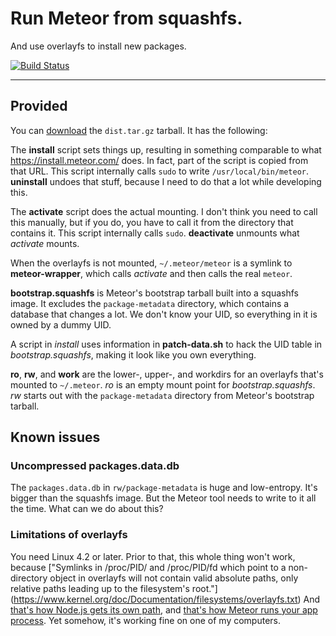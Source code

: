 # Run Meteor from squashfs.

And use overlayfs to install new packages.

[![Build Status](https://travis-ci.org/wh0/meteorsquash.svg?branch=master)](https://travis-ci.org/wh0/meteorsquash)

---

## Provided

You can [download](../../releases) the `dist.tar.gz` tarball.
It has the following:

The **install** script sets things up, resulting in something comparable to what https://install.meteor.com/ does.
In fact, part of the script is copied from that URL.
This script internally calls `sudo` to write `/usr/local/bin/meteor`.
**uninstall** undoes that stuff, because I need to do that a lot while developing this.

The **activate** script does the actual mounting.
I don't think you need to call this manually, but if you do,
you have to call it from the directory that contains it.
This script internally calls `sudo`.
**deactivate** unmounts what *activate* mounts.

When the overlayfs is not mounted, `~/.meteor/meteor` is a symlink to **meteor-wrapper**,
which calls *activate* and then calls the real `meteor`.

**bootstrap.squashfs** is Meteor's bootstrap tarball built into a squashfs image.
It excludes the `package-metadata` directory, which contains a database that changes a lot.
We don't know your UID, so everything in it is owned by a dummy UID.

A script in *install* uses information in **patch-data.sh** to hack the UID table in *bootstrap.squashfs*,
making it look like you own everything.

**ro**, **rw**, and **work** are the lower-, upper-, and workdirs for an overlayfs that's mounted to `~/.meteor`.
*ro* is an empty mount point for *bootstrap.squashfs*.
*rw* starts out with the `package-metadata` directory from Meteor's bootstrap tarball.

## Known issues

### Uncompressed packages.data.db
The `packages.data.db` in `rw/package-metadata` is huge and low-entropy.
It's bigger than the squashfs image.
But the Meteor tool needs to write to it all the time.
What can we do about this?

### Limitations of overlayfs
You need Linux 4.2 or later.
Prior to that, this whole thing won't work, because
["Symlinks in /proc/PID/ and /proc/PID/fd which point to a non-directory
object in overlayfs will not contain valid absolute paths, only
relative paths leading up to the filesystem's root."]
(https://www.kernel.org/doc/Documentation/filesystems/overlayfs.txt)
And [that's how Node.js gets its own path](https://github.com/nodejs/node/blob/v0.10.40/deps/uv/src/unix/linux-core.c#L367),
and [that's how Meteor runs your app process](https://github.com/meteor/meteor/blob/9654a7c436b4f65dfa639cc4206fe35a5c46e48c/tools/runners/run-app.js#L232).
Yet somehow, it's working fine on one of my computers.
